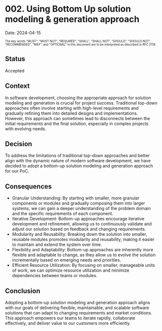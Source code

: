 # 002. Using Bottom Up solution modeling & generation approach
Date: 2024-04-15

<sub><sup>The key words "MUST", "MUST NOT", "REQUIRED", "SHALL", "SHALL NOT", "SHOULD", "SHOULD NOT", "RECOMMENDED", "MAY", and  "OPTIONAL" in this document are to be interpreted as described in RFC 2119.</sup></sub>
## Status

Accepted <!-- [Draft, Proposed, Accepted, Deprecated, Superseded by [ADR-0005](0005-example.md)] -->

## Context
In software development, choosing the appropriate approach for solution modeling and generation is crucial for project success. Traditional top-down approaches often involve starting with high-level requirements and gradually refining them into detailed designs and implementations. However, this approach can sometimes lead to disconnects between the initial requirements and the final solution, especially in complex projects with evolving needs.

## Decision
To address the limitations of traditional top-down approaches and better align with the dynamic nature of modern software development, we have decided to adopt a bottom-up solution modeling and generation approach for our PoC.

## Consequences

- Granular Understanding: By starting with smaller, more granular components or modules and gradually composing them into larger systems, we can gain a deeper understanding of the problem domain and the specific requirements of each component.
- Iterative Development: Bottom-up approaches encourage iterative development and refinement, allowing us to continuously validate and adjust our solution based on feedback and changing requirements.
- Modularity and Reusability: Breaking down the solution into smaller, reusable modules promotes modularity and reusability, making it easier to maintain and extend the system over time.
- Flexibility and Adaptability: Bottom-up approaches are inherently more flexible and adaptable to change, as they allow us to evolve the solution incrementally based on emerging needs and priorities.
- Efficient Resource Utilization: By focusing on smaller, manageable units of work, we can optimize resource utilization and minimize dependencies between teams or modules.

## Conclusion
Adopting a bottom-up solution modeling and generation approach aligns with our goals of delivering flexible, maintainable, and scalable software solutions that can adapt to changing requirements and market conditions. This approach empowers our teams to iterate rapidly, collaborate effectively, and deliver value to our customers more efficiently.
